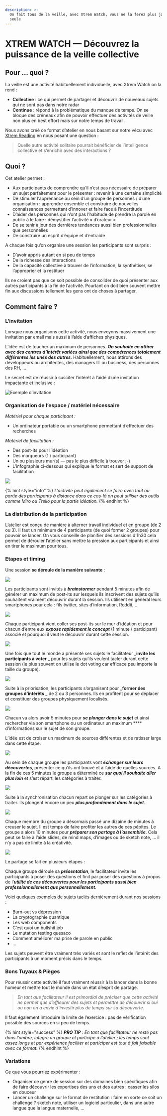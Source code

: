 ```yaml
---
description: >-
  On fait tous de la veille, avec Xtrem Watch, vous ne la ferez plus jamais
  seule
---
```


# XTREM WATCH — Découvrez la puissance de la veille collective

## Pour … quoi ?

La veille est une activité habituellement individuelle, avec Xtrem Watch on la rend :

* **Collective** : ce qui permet de partager et découvrir de nouveaux sujets qui ne sont pas dans notre radar
* **Continue** : répond à la problématique du manque de temps. On se bloque des créneaux afin de pouvoir effectuer des activités de veille non plus en best effort mais sur notre temps de travail.

Nous avons créé ce format d’atelier en nous basant sur notre vécu avec [Xtrem Reading](https://medium.com/@yoan.thirion/en-route-vers-lapprenance-avec-xtrem-reading-fc460112cabb?source=friends\_link\&sk=f6fd28e5084b3e5033fdf6424b335f02) en nous posant une question :

> Quelle autre activité solitaire pourrait bénéficier de l’intelligence collective et s’enrichir avec des interactions ?

## Quoi ? <a href="#df69" id="df69"></a>

Cet atelier permet :

* Aux participants de comprendre qu’il n’est pas nécessaire de préparer un sujet parfaitement pour le présenter : revenir à une certaine simplicité
* De stimuler l’apprenance au sein d’un groupe de personnes / d’une organisation : apprendre ensemble et construire de nouvelles connaissances permettant d’innover et faire face à l’incertitude
* D’aider des personnes qui n’ont pas l’habitude de prendre la parole en public à le faire : démystifier l’activité « d’orateur »
* De se tenir à jour des dernières tendances aussi bien professionnelles que personnelles
* De construire un esprit d’équipe et d’entraide

A chaque fois qu’on organise une session les participants sont surpris :

* D’avoir appris autant en si peu de temps
* De la richesse des interactions
* De la capacité collective à trouver de l’information, la synthétiser, se l’approprier et la restituer

Ils ne croient pas que ce soit possible de consolider de quoi présenter aux autres participants à la fin de l’activité. Pourtant on doit bien souvent mettre fin aux discussions tellement les gens ont de choses à partager.

## Comment faire ? <a href="#5baf" id="5baf"></a>

### L’invitation <a href="#4491" id="4491"></a>

Lorsque nous organisons cette activité, nous envoyons massivement une invitation par email mais aussi à l’aide d’affiches physiques.

L’idée est de toucher un maximum de personnes. _**On souhaite en attirer avec des centres d’intérêt variées ainsi que des compétences totalement différentes les unes des autres**_. Habituellement, nous attirons des développeurs ou architectes, des managers IT ou business, des personnes des RH, …

Le secret est de réussir à susciter l’intérêt à l’aide d’une invitation impactante et inclusive :

![Exemple d’invitation](https://miro.medium.com/max/319/1\*kAT0SjBa8TVALgdgemFAqg.png)

### Organisation de l’espace / matériel nécessaire

_Matériel pour chaque participant :_

* Un ordinateur portable ou un smartphone permettant d’effectuer des recherches

_Matériel de facilitation :_

* Des post-its pour l’idéation
* Des marqueurs (1 / participant)
* Un ou plusieurs mur(s) — pas le plus difficile à trouver ;-)
* L’infographie ci-dessous qui explique le format et sert de support de facilitation

![](<../.gitbook/assets/image (61).png>)

{% hint style="info" %}
_L’activité peut également se faire avec tout ou partie des participants à distance dans ce cas-là on peut utiliser des outils comme Miro ou Trello pour la partie idéation._
{% endhint %}

### La distribution de la participation <a href="#79df" id="79df"></a>

L’atelier est conçu de manière à alterner travail individuel et en groupe (de 2 ou 3). Il faut un minimum de 4 participants (de quoi former 2 groupes) pour pouvoir se lancer. On vous conseille de planifier des sessions d’1h30 cela permet de dérouler l’atelier sans mettre la pression aux participants et ainsi en tirer le maximum pour tous.

### Etapes et timing <a href="#9e54" id="9e54"></a>

Une session **se déroule de la manière suivante** :

![](https://miro.medium.com/max/346/1\*fNHkzYkr9-l0V50MXrbVWQ.png)

Les participants sont invités à _**brainstormer**_ pendant 5 minutes afin de générer un maximum de post-its sur lesquels ils inscrivent des sujets qu’ils souhaitent vraiment découvrir durant la session. Ils utilisent en général leurs smartphones pour cela : fils twitter, sites d’information, Reddit, …

![](https://miro.medium.com/max/346/1\*wnmA4oLyGdrLgtlaUi-66A.png)

Chaque participant vient coller ses post-its sur le mur d’idéation et pour chacun d’entre eux _**expose rapidement le concept**_ (1 minute / participant) associé et pourquoi il veut le découvrir durant cette session.

![](https://miro.medium.com/max/346/1\*7jO67euOoeeD91HUAlsJoA.png)

Une fois que tout le monde a présenté ses sujets le facilitateur _**invite les participants à voter** _ pour les sujets qu’ils veulent tacler durant cette session (le plus souvent on utilise le dot voting car efficace peu importe la taille du groupe).

![](https://miro.medium.com/max/502/1\*5NXR4luc-Jf\_--ngzvN9hw.png)

Suite à la priorisation, les participants s’organisent pour _**former des groupes d’intérêts** _ de 2 ou 3 personnes. Ils en profitent pour se déplacer et constituer des groupes physiquement localisés.

![](https://miro.medium.com/max/349/1\*9lmJM23jjw7E7carl9gpRw.png)

Chacun va alors avoir 5 minutes pour _**se plonger dans le sujet**_ et ainsi rechercher via son smartphone ou un ordinateur un maximum **** d’informations sur le sujet de son groupe.

L’idée est de croiser un maximum de sources différentes et de ratisser large dans cette étape.

![](https://miro.medium.com/max/349/1\*SDnj38GgLuS5vnTfQcoJhg.png)

Au sein de chaque groupe les participants vont _**échanger sur leurs découvertes**_, présenter ce qu’ils ont trouvé et à l’aide de quelles sources. A la fin de ces 5 minutes le groupe a déterminé ce _**sur quoi il souhaite aller plus loin**_ et s’est réparti les catégories à traiter.

![](https://miro.medium.com/max/349/1\*oofqayFMYP8sjvW-NRTq9Q.png)

Suite à la synchronisation chacun repart se plonger sur les catégories à traiter. Ils plongent encore un peu _**plus profondément dans le sujet**_.

![](https://miro.medium.com/max/349/1\*QE9EjDR9s5483kfQpPc-Qw.png)

Chaque membre du groupe a désormais passé une dizaine de minutes à creuser le sujet. Il est temps de faire profiter les autres de ces pépites. Le groupe a alors 10 minutes pour _**préparer son partage à l’assemblée**_. Cela peut se faire à l’aide slides, de mind maps, d’images ou de sketch note, … il n’y a pas de limite à la créativité.

![](https://miro.medium.com/max/776/1\*pmt7DTlzjY3a2V7Nf6rdyg.png)

Le partage se fait en plusieurs étapes :

Chaque groupe déroule sa _**présentation**_, le facilitateur invite les participants à poser des questions et finit par poser des questions à propos de l’_**utilité de ces découvertes pour les participants aussi bien professionnellement que personnellement**_.

Voici quelques exemples de sujets taclés dernièrement durant nos sessions :

* Burn-out vs dépression
* La cryptographie quantique
* Les web components
* C’est quoi un bullshit job
* Le mutation testing quesaco
* Comment améliorer ma prise de parole en public
* …

Les sujets peuvent être vraiment très variés et sont le reflet de l’intérêt des participants à un moment précis dans le temps.

### Bons Tuyaux & Pièges <a href="#74f0" id="74f0"></a>

Pour réussir cette activité il faut vraiment réussir à la lancer dans la bonne humeur et mettre tout le monde dans un état d’esprit de partage.

> _En tant que facilitateur il est primordial de préciser que cette activité ne permet que d’effleurer des sujets et permettre de découvrir si oui ou non on a envie d’investir plus de temps sur sa découverte._

Il faut également introduire la limite de l’exercice : pas de vérification possible des sources en si peu de temps.

{% hint style="success" %}
_**PRO TIP** : En tant que facilitateur ne reste pas dans l’ombre, intègre un groupe et participe à l’atelier ; les temps sont assez longs et par expérience faciliter et participer est tout à fait faisable avec ce format._
{% endhint %}

### Variations <a href="#c0aa" id="c0aa"></a>

Ce que vous pourriez expérimenter :

* Organiser ce genre de session sur des domaines bien spécifiques afin de faire découvrir les expertises des uns et des autres : casser les silos en douceur
* Lancer un challenge sur le format de restitution : faire en sorte ce soit un challenge ? sketch note, utiliser un logiciel particulier, dans une autre langue que la langue maternelle, …
